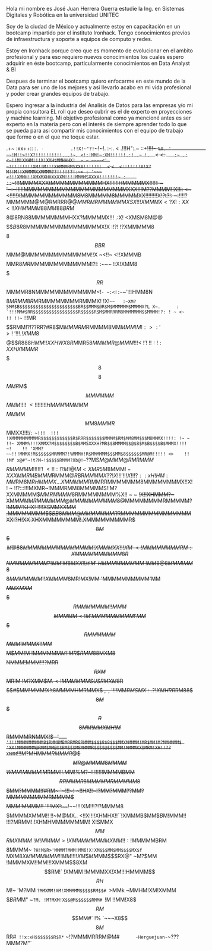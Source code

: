 Hola mi nombre es José Juan Herrera Guerra
estudie la Ing. en Sistemas Digitales y Robótica en la universidad UNITEC

Soy de la ciudad de México
y actualmente estoy en capacitación en un bootcamp impartido por el instituto Ironhack.
Tengo conocimientos previos de infraestructura y soporte a equipos de computo y redes.

Estoy en Ironhack porque creo que es momento de evolucionar en el ambito profesional y para eso requiero nuevos
conocimientos los cuales espero adquirir en éste bootcamp, particularmente conocimientos en Data Analyst & BI

Despues de terminar el bootcamp quiero enfocarme en este mundo de la Data para ser uno de los mejores y asi llevarlo
acabo en mi vida profesional y poder crear grandes equipos de trabajo.

Espero ingresar a la industria del Analisis de Datos para las empresas y/o mi propia consultora
EL roll que deseo cubrir es el de experto en proyecciones y machine learning.
Mi objetivo profesional como ya mencioné antes es ser experto en la materia pero con el interés de siempre aprender todo 
lo que se pueda para asi compartir mis conocimientos con el equipo de trabajo que forme o en el que me toque estar.

  .+~                :xx++::
                   :`. -          .!!X!~"?!`~!~!. :-:.
                  <             .!!!H":.~ ::+!~~!!!~ `%X.
                  '             ~~!M!!>!!X?!!!!!!!!!!...!~.
                              <!:!MM!~:XM!!!!!!.:!..~ !.  `<
                  <: `   :~ .:<~!!M!XXHM!!!X!XXHtMMHHHX!  ~ ~
                ~~~~<' ~!!!:!!!!!XM!!M!!!XHMMMRMSXXX!!!!!!:  <`
                  `<  <::!!!!!X!X?M!!M!!XMMMMXXMMMM??!!!!!?!:~<
               : '~~~<!!!XMMH!!XMXMXHHXXXXM!!!!MMMMSXXXX!!!!!!!~
            :    ::`~!!!MMMMXXXtMMMMMMMMMMMHX!!!!!!HMMMMMX!!!!!: ~
               '~:~!!!!!MMMMMMMMMMMMMMMMMMMMMMXXX!!!M??MMMM!!X!!i:
               <~<!!!!!XMMMMMMMMMMMM8M8MMMMM8MMMMMXX!!!!!!!!X!?t?!:
               ~:~~!!!!?MMMMMM@M@RMRRR$@@MMRMRMMMMMMXSX!!!XMMMX<?X!
             :XX <!!XHMMMM88MM88BR$M$$$$8@8RN88MMMMMMMMHXX?MMMMMX!!!
           .:X! <XMSM8M@@$$$$$$$$$$$$$$$$$$$B8R$8MMMMMMMMMMMMMMMMX!X
          :!?! !?XMMMMM8$$$$8$$$$$$$$$$$$$$BBR$$MMM@MMMMMMMMMMMMMM!!X
        ~<!!~ <!!XMMMB$$$$$$$$$$$$$$$$$$$$$$$$MMR$8MR$MMMMMMMMMMMMM!?!:
        :~~~ !:X!XMM8$$$$$$$$$$$$$$$$$$$$$$$RR$$MMMMR8NMMMMMMMMMMMMM<!`-
    ~:<!:~`~':!:HMM8N$$$$$$$$$$$$$$$$$$$$$$$$$8MRMM8R$MRMMMMMMMMRMMMX!
  !X!``~~   :~XM?SMM$B$$$$$$$$$$$$$$$$$$$$$$BR$$MMM$@R$M$MMMMMM$MMMMX?L
 X~.      : `!!!MM#$RR$$$$$$$$$$$$$$$$$R$$$$$R$M$MMRRRM8MMMMMMM$$MMMM!?:
 ! ~ <~  !! !!~`` :!!MR$$$$$$$$$$RMM!?!??RR?#R8$M$MMMRM$RMMMM8MM$MMM!M!:>
: ' >!~ '!!  !   .!XMM8$$$$$@$$$R888HMM!!XXHWX$8$RM$MR5$8MMMMR$$@MMM!!!< ~
!  ' !  ~!! :!:XXHXMMMR$$$$$$$$$$$$$$$$8$$$$8$$$MMR$M$$$MMMMMM$$$MMM!!!!
 ~<!!!  !!! !!HMMMMMMMM$$$$$$$$$$$$$$$$$$$$$$$$$$MMM$M$$MM8MMMR$$MMXX!!!!/:`
  ~!!!  !!! !XMMMMMMMMMMR$$$$$$$$$$$$R$RRR$$$$$$$MMMM$RM$MM8MM$$$M8MMMX!!!!:
  !~ ~  !!~ XMMM%!!!XMMX?M$$$$$$$$B$MMSXXXH?MR$$8MMMM$$@$8$M$B$$$$B$MMMX!!!!
  ~!    !! 'XMM?~~!!!MMMX!M$$$$$$MRMMM?!%MMMH!R$MMMMMM$$$MM$8$$$$$$MR@M!!!!!
  <>    !!  !Mf x@#"~!t?M~!$$$$$RMMM?Xb@!~`??MS$M@MMM@RMRMMM$$$$$$RMMMMM!!!!
  !    '!~ <!!:!?M   !@!M<XM$$R5M$8MMM$! -XXXMMRMBMMM$RMMM@$R$BR$MMMMX??!X!!
  !    '!  !!X!!!?::xH!HM:MM$RM8M$RHMMMX...XMMMMM$RMMRRMMMMMMM8MMMMMMMMX!!X!
  !     ~  !!?:::!!!MXMR~!MMMRMM8MMMMMS!!M?XXMMMMM$$M$M$RMMMM8$RMMMMMMMM%X!!
  ~     ~  !~~X!!XHMMM?~ XM$MMMMRMMMMMM@MMMMMMMMMM$8@MMMMMMMMRMMMMM?!MMM%HX!
           !!!!XSMMXXMM .MMMMMMMM$$$BB8MMM@MMMMMMMR$RMMMMMMMMMMMMMMMXX!?H!XX
           XHXMMMMMMMM!.XMMMMMMMMMR$$$8M$$$$$M@88MMMMMMMMMMMMMMM!XMMMXX!!!XM
      ~   <!MMMMMMMMRM:XMMMMMMMMMM8R$$$$$$$$$$$$$$$NMMMMMMMM?!MM!M8MXX!!/t!M
      '   ~HMMMMMMMMM~!MM8@8MMM!MM$$8$$$$$$$$$$$$$$8MMMMMMM!!XMMMM$8MR!MX!MM
          'MMMMMMMMMM'MM$$$$$MMXMXM$$$$$$$$$$$$$$$$RMMMMMMM!!MMM$$$$MMMMM<!M
          'MMMMMMMMM!'MM$$$$$RMMMMMM$$$$$$$$$$$$$$$MMM!MMMX!!MM$$$$$M$$M$M!M
           !MMMMMM$M! !MR$$$RMM8$8MXM8$$$$$$$$$$$$NMMM!MMM!!!?MRR$$RXM$$MR!M
           !M?XMM$$M.< !MMMMMMSUSRMXM$8R$$$$$$$$$$#$MM!MMM!X!t8$M$MMMHMRMMX$
    ,-,   '!!!MM$RMSMX:.?!XMHRR$RM88$$$8M$$$$$R$$$$8MM!MMXMH!M$$RMMMMRNMMX!$
   -'`    '!!!MMMMMMMMMM8$RMM8MBMRRMR8RMMM$$$$8$8$$$MMXMMMMM!MR$MM!M?MMMMMM$
          'XX!MMMMMMM@RMM$MM@$$BM$$$M8MMMMR$$$$@$$$$MM!MMMMXX$MRM!XH!!??XMMM
          `!!!M?MHMMM$RMMMR@$$$$MR@MMMM8MMMM$$$$$$$WMM!MMMM!M$RMM!!.MM!%M?~!
           !!!!!!MMMMBMM$$RRMMMR8MMMMMRMMMMM8$$$$$$$MM?MMMM!f#RM~    `~!!!~!
           ~!!HX!!~!?MM?MMM??MM?MMMMMMMMMRMMMM$$$$$MMM!MMMM!!
           '!!!MX!:`~~`~~!~~!!!!XM!!!?!?MMMM8$$$$$MMMMXMMM!!
            !!~M@MX.. <!!X!!!!XHMHX!!``!XMMMB$MM$$B$M!MMM!!
            !!!?MRMM!:!XHMHMMMMMMMM!  X!SMMX$$MM$$$RMXMMM~
             !M!MMMM>!XMMMMMMMMXMM!!:!MM$MMMBRM$$$$8MMMM~
             `?H!M$R>'MMMM?MMM!MM6!X!XM$$$MM$MM$$$$MX$f
              `MXM$8X MMMMMMM!!MM!!!!XM$$$MM$MM$$$RX@"
               ~M?$MM !MMMMXM!!MM!!!XMMM$$$8$XM$$RM!`
                !XMMM !MMMMXX!XM!!!HMMMM$$$$RH$$M!~
                'M?MM `?MMXMM!XM!XMMMMM$$$$$RM$$#
                 `>MMk ~MMHM!XM!XMMM$$$$$$BRM$M"
                  ~`?M. !M?MXM!X$$@M$$$$$$RMM#
                    `!M  !!MM!X8$$$RM$$$$MM#`
                      !% `~~~X8$$$$8M$$RR#`
                       !!x:xH$$$$$$$R$R*`
                        ~!?MMMMRRRM@M#`       -Herguejuan-
                         `~???MMM?M"`